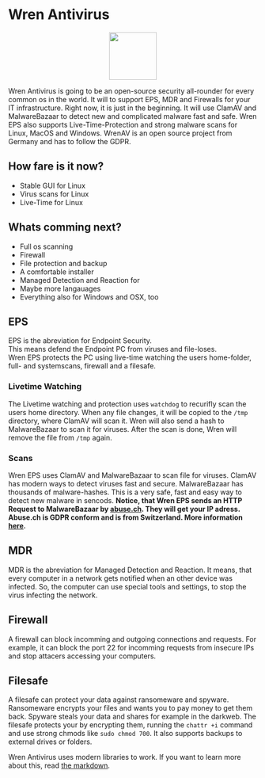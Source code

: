 # Wren Antivirus
<div align="center"><img src="https://raw.githubusercontent.com/Wervice/wrenav/main/EPS/Linux/media/icon.ico" width=96></div>

Wren Antivirus is going to be an open-source security all-rounder for every common os in the world. It will to support EPS, MDR and Firewalls for your IT infrastructure. Right now, it is just in the beginning. It will use ClamAV and MalwareBazaar to detect new and complicated malware fast and safe. Wren EPS also supports Live-Time-Protection and strong malware scans for Linux, MacOS and Windows. WrenAV is an open source project from Germany and has to follow the GDPR.
## How fare is it now?
+ Stable GUI for Linux
+ Virus scans for Linux
+ Live-Time for Linux
## Whats comming next?
+ Full os scanning
+ Firewall
+ File protection and backup
+ A comfortable installer
+ Managed Detection and Reaction for
+ Maybe more langauages
+ Everything also for Windows and OSX, too
## EPS
EPS is the abreviation for Endpoint Security.  
This means defend the Endpoint PC from viruses and file-loses.  
Wren EPS protects the PC using live-time watching the users home-folder, full- and systemscans, firewall and a filesafe.  
### Livetime Watching
The Livetime watching and protection uses `watchdog` to recurifly scan the users home directory. When any file changes, it will be copied to the `/tmp` directory, where ClamAV will scan it. Wren will also send a hash to MalwareBazaar to scan it for viruses. After the scan is done, Wren will remove the file from `/tmp` again.
### Scans
Wren EPS uses ClamAV and MalwareBazaar to scan file for viruses. ClamAV has modern ways to detect viruses fast and secure. MalwareBazaar has thousands of malware-hashes. This is a very safe, fast and easy way to detect new malware in sencods.
**Notice, that Wren EPS sends an HTTP Request to MalwareBazaar by [abuse.ch](https://abuse.ch). They will get your IP adress. Abuse.ch is GDPR conform and is from Switzerland. More information [here](https://wervice.github.io/wrenav/privacy).**
## MDR
MDR is the abreviation for Managed Detection and Reaction. It means, that every computer in a network gets notified when an other device was infected. So, the computer can use special tools and settings, to stop the virus infecting the network.
## Firewall
A firewall can block incomming and outgoing connections and requests. For example, it can block the port 22 for incomming requests from insecure IPs and stop attacers accessing your computers.
## Filesafe
A filesafe can protect your data against ransomeware and spyware. Ransomeware encrypts your files and wants you to pay money to get them back. Spyware steals your data and shares for example in the darkweb. The filesafe protects your by encrypting them, running the `chattr +i` command and use strong chmods like `sudo chmod 700`. It also supports backups to external drives or folders.

Wren Antivirus uses modern libraries to work. If you want to learn more about this, read [the markdown](EPS/Linux/thirdparty.md).
